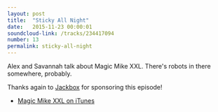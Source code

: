 ```yaml
---
layout: post
title:  "Sticky All Night"
date:   2015-11-23 00:00:01
soundcloud-link: /tracks/234417094
number: 13
permalink: sticky-all-night
---
```


Alex and Savannah talk about Magic Mike XXL. There's robots in there somewhere, probably.

Thanks again to [Jackbox](http://jackboxgames.com/) for sponsoring this episode!

- [Magic Mike XXL on iTunes](https://itunes.apple.com/us/movie/magic-mike-xxl/id1008667548)
